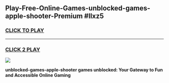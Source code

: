 
## Play-Free-Online-Games-unblocked-games-apple-shooter-Premium #llxz5
<h3>
<a href="https://premium.freeplayer.one?title=unblocked-games-apple-shooter&ref=8M">CLICK TO PLAY</a></h3>
<hr>

<h3>
<a href="https://premium.freeplayer.one?title=unblocked-games-apple-shooter&ref=8M">CLICK 2 PLAY</a>
  
</h3>

<a href="https://premium.freeplayer.one?title=unblocked-games-apple-shooter&ref=8M"><img src="https://clearcache.store/games.png"></a>


**unblocked-games-apple-shooter games unblocked: Your Gateway to Fun and Accessible Online Gaming**
